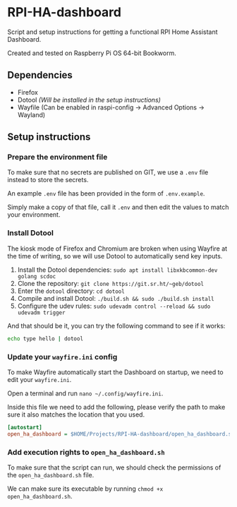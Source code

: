 # RPI-HA-dashboard
Script and setup instructions for getting a functional RPI Home Assistant Dashboard.

Created and tested on Raspberry Pi OS 64-bit Bookworm.


## Dependencies
- Firefox
- Dotool *(Will be installed in the setup instructions)*
- Wayfile (Can be enabled in raspi-config -> Advanced Options -> Wayland)


## Setup instructions
### Prepare the environment file
To make sure that no secrets are published on GIT, we use a `.env` file instead to store the secrets.

An example `.env` file has been provided in the form of `.env.example`.

Simply make a copy of that file, call it `.env` and then edit the values to match your environment.



### Install Dotool
The kiosk mode of Firefox and Chromium are broken when using Wayfire at the time of writing, so we will use Dotool to automatically send key inputs.

1. Install the Dotool dependencies: `sudo apt install libxkbcommon-dev golang scdoc`
2. Clone the repository: `git clone https://git.sr.ht/~geb/dotool`
3. Enter the `dotool` directory: `cd dotool`
4. Compile and install Dotool: `./build.sh && sudo ./build.sh install`
5. Configure the udev rules: `sudo udevadm control --reload && sudo udevadm trigger`

And that should be it, you can try the following command to see if it works: 
```sh
echo type hello | dotool
```


### Update your `wayfire.ini` config
To make Wayfire automatically start the Dashboard on startup, we need to edit your `wayfire.ini`.

Open a terminal and run `nano ~/.config/wayfire.ini`.

Inside this file we need to add the following, please verify the path to make sure it also matches the location that you used.

```ini
[autostart]
open_ha_dashboard = $HOME/Projects/RPI-HA-dashboard/open_ha_dashboard.sh
```

### Add execution rights to `open_ha_dashboard.sh`
To make sure that the script can run, we should check the permissions of the `open_ha_dashboard.sh` file.

We can make sure its executable by running `chmod +x open_ha_dashboard.sh`.
